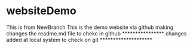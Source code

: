# websiteDemo
This is from NewBranch
This is the demo website via github
 making changes the readme.md file to chekc in github
 **************** changes added at local system to check on git ********************
